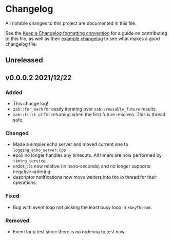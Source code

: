 # Changelog

All notable changes to this project are documented in this file.

See the [Keep a Changelog formatting convention](https://keepachangelog.com/en/1.0.0/) for a guide on contributing to this file, as well as their [example changelog](https://github.com/olivierlacan/keep-a-changelog/blob/master/CHANGELOG.md) to see what makes a good changelog file.

## Unreleased

## v0.0.0.2 2021/12/22

### Added

- This change log!
- `zab::for_each` for easily iterating over `zab::reusable_future` results. 
- `zab::first_of` for returning when the first future resolves. This is thread safe. 

### Changed
- Made a simpler echo server and moved current one to `logging_echo_server.cpp`
- epoll no longer handles any timeouts. All timers are now performed by `timing_service`.
- order_t is now relative (in nano-seconds) and no longer supports negative ordering.
- descriptor notifications now move waiters into the io thread for their operations.
### Fixed
- Bug with event loop not picking the least busy loop in `kAnyThread`.

### Removed
- Event loop test since there is no ordering to test now.


